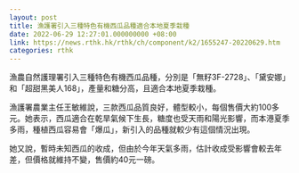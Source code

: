 ```yaml
---
layout: post
title: 漁護署引入三種特色有機西瓜品種適合本地夏季栽種
date: 2022-06-29 12:27:01.000000000 +08:00
link: https://news.rthk.hk/rthk/ch/component/k2/1655247-20220629.htm
categories: rthk
---
```


漁農自然護理署引入三種特色有機西瓜品種，分別是「無籽3F-2728」、「黛安娜」和「超甜黑美人168」，產量和糖分高，且適合本地夏季栽種。

漁護署農業主任王敏維說，三款西瓜品質良好，體型較小，每個售價大約100多元。她表示，西瓜適合在乾旱氣候下生長，糖度也受天雨和陽光影響，而本港夏季多雨，種植西瓜容易會「爆瓜」，新引入的品種就較少有這個情況出現。

她又說，暫時未知西瓜的收成，但由於今年天氣多雨，估計收成受影響會較去年差，但價格就維持不變，售價約40元一磅。
